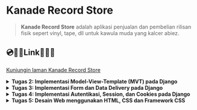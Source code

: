 # Kanade Record Store

> **Kanade Record Store** adalah aplikasi penjualan dan pembelian rilisan fisik sepert vinyl, tape, dll untuk kawula muda yang kalcer abiez.

## 💿🥁🎹**Link**🎸🎻🎼
[Kunjungin laman Kanade Record Store](http://adam-caldipawell-kanaderecordstore.pbp.cs.ui.ac.id/)

<details>
<summary> <b> Tugas 2: Implementasi Model-View-Template (MVT) pada Django </b> </summary>

## Langkah langkah implementasi Kanade Record Store

### 1. Membuat Directory Baru dan Menginisialisasi Git
1. Buat directory baru bernama `kanade-record-store`.
2. Inisialisasi repositori Git dan hubungkan ke GitHub:
    ```bash
    git init
    git remote add origin <URL>
    git add .
    git commit -m "Initial commit"
    git push origin master
    ```

### 2. Membuat Virtual Environment
1. Jalankan perintah berikut untuk membuat virtual environment:
    ```bash
    python -m venv env
    ```
2. Aktifkan virtual environment:
    - **Linux/macOS**:
        ```bash
        source env/bin/activate
        ```
    - **Windows**:
        ```bash
        env\Scripts\activate
        ```

### 3. Membuat dan Menginstall Requirements
1. Buat file `requirements.txt` yang berisi daftar package yang diperlukan.
2. Jalankan perintah berikut untuk menginstal package:
    ```bash
    pip install -r requirements.txt
    ```

### 4. Membuat Proyek Django
1. Buat proyek Django baru dengan nama `kanade_record_store`:
    ```bash
    django-admin startproject kanade_record_store
    ```
2. Buat aplikasi baru dengan nama `main`:
    ```bash
    django-admin startapp main
    ```

### 5. Mengupdate `settings.py`
1. Tambahkan aplikasi `main` ke dalam list `INSTALLED_APPS` di `settings.py` agar aplikasi tersebut terdaftar di proyek.
2. Tambahkan `"localhost"`, `"127.0.0.1"` ke dalam list `ALLOWED_HOSTS` untuk mengakses aplikasi secara lokal saat pengembangan.

### 6. Membuat View dan Template
1. Tambahkan kode berikut pada `views.py`:
    ```python
    from django.shortcuts import render

    def show_main(request):
        context = {
            'nama': 'Adam Caldipawell Sembiring',
            'class': 'PBP F'
        }
        return render(request, "main.html", context)
    ```
2. Di `urls.py`, tambahkan `path('', include('main.urls'))` pada `urlpatterns` agar URL aplikasi `main` bisa diakses.
3. Di folder `main`, buat folder bernama `templates` dan buat file `main.html` yang menampilkan nama e-commerce, nama, dan kelas.

### 7. Membuat Model Produk
1. Di `models.py`, buat model produk dengan atribut berikut:
    - `name`: CharField
    - `price`: IntegerField
    - `description`: TextField
      
### 8. Melakukan migration pada model
1. Pindah ke directory utama
2. Jalankan migration pada terminal:
   ```bash
   python manage.py makemigrations
   python manage.py migrate
   ```
### 9. Deploy ke PWS (Pacil Web Service)
1. Buat project baru di PWS dengan nama `kanaderecordstore` dan simpan credential information.
2. Di `settings.py`, tambahkan URL `adam-caldipawell-kanaderecordstore.pbp.cs.ui.ac.id/` ke dalam list `ALLOWED_HOSTS`.
3. Simpan perubahan dengan menjalankan:
    ```bash
    git add .
    git commit -m "Deploy to PWS"
    git push origin master
    ```
4. Tambahkan remote PWS:
    ```bash
    git remote add pws http://pbp.cs.ui.ac.id/adam.caldipawell/kanaderecordstore
    git branch -M master
    git push pws master
    ```

### 10. Aplikasi Django Terdeploy
Aplikasi sekarang bisa diakses melalui URL:  
[http://adam-caldipawell-kanaderecordstore.pbp.cs.ui.ac.id/](http://adam-caldipawell-kanaderecordstore.pbp.cs.ui.ac.id/)

## Bagan Proses Request Client ke Web Aplikasi

Berikut adalah alur proses dari request client ke web aplikasi berbasis Django:

![alt text](image/image-1.png)

### Penjelasan
1. Ketika user mengirimkan HTTP request ke server PWS, request tersebut diteruskan ke WSGI server.
2. WSGI server meneruskan request tersebut ke Django.
3. `urls.py` mendeteksi URL request dan menghubungkannya dengan views yang sesuai.
4. `views.py` memproses request dan mengambil data dari `models.py`.
5. `views.py` kemudian mengirimkan response berupa template HTML (`main.html`) yang akan dikembalikan ke user sebagai response.

## Fungsi Git dalam Pengembangan Perangkat Lunak
Git berfungsi sebagai version control dalam pengembangan perangkat lunak. Dengan Git, kita dapat melacak setiap perubahan kode yang dilakukan, memudahkan proses kolaborasi, dan memungkinkan rollback ke versi sebelumnya jika terjadi kesalahan.

## Mengapa Django Digunakan sebagai Permulaan Pembelajaran?
Django menggunakan bahasa Python yang relatif mudah dipahami. Django menawarkan arsitektur MVT (Model, View, Template), yang memisahkan komponen UI (template), logika aplikasi (view), dan akses database (model), sehingga memudahkan pengembangan terstruktur. Django juga memudahkan pengembang untuk membangun aplikasi yang skalabel.

## Mengapa Model di Django Disebut sebagai ORM?
Django menggunakan ORM (Object-Relational Mapping), yang memodelkan data dari database relasional menjadi objek di Python. Ini memungkinkan pengembang untuk berinteraksi dengan database tanpa harus menulis query SQL secara eksplisit, melalui QuerySet API yang disediakan oleh Django.
</details>

<details>
<summary> <b> Tugas 3: Implementasi Form dan Data Delivery pada Django </b> </summary>
    
## Mengapa kita memerlukan *data delivery* dalam pengimplementasian sebuah platform?

Dalam pembuatan platform, tidak jarang ada kebutuhan untuk mengirim ataupun menerima data. Implementasi sebuah platform yang memiliki mekanisme *data delivery* dapat membuat sebuah platform lebih interaktif dan dinamis. 

## Mana yang lebih baik antara XML dan JSON? Mengapa JSON lebih populer dibandingkan XML?

| Format       | XML                                                                 | JSON                                                                                     |
|--------------|---------------------------------------------------------------------|------------------------------------------------------------------------------------------|
| Perbandingan | XML adalah bahasa mark up yang memiliki aturan dalam pendefinisian data. XML menggunakan tag yang memisahkan nama data dan nilai data. | JSON adalah format pertukaran data yang mudah dibaca oleh komputer dan manusia. JSON menyimpan data dengan pasangan string key dan value. JSON juga banyak didukung oleh bahasa pemrograman. |
| Sintaks      | `<tag>nilai</tag>`                                                  | `{nama: 'Adam'}`                                                                          |

Dalam konteks pemrograman platform web, JSON lebih baik dan lebih populer dibandingkan dengan XML dengan kelebihan berikut:

1. Sintaks JSON yang lebih ringkas, ringan, dan mudah untuk dibaca.
2. JSON mendukung berbagai tipe data, contohnya array.
3. JSON lebih cepat dibandingkan XML karena pada pemrograman web, JavaScript memiliki fungsi bawaan yang dapat parsing JSON menjadi JavaScript object.
4. JSON didukung oleh banyak bahasa pemrograman karena kemudahan yang diberikan.


## Jelaskan fungsi dari method `is_valid()` pada form Django dan mengapa kita membutuhkan method tersebut?

Validasi form model secara otomatis akan dilakukan oleh Django melalui pemanggilan fungsi `is_valid()' untuk memastikan kebenaran input yang diberikan.

##  Mengapa kita membutuhkan csrf_token saat membuat form di Django? Apa yang dapat terjadi jika kita tidak menambahkan csrf_token pada form Django? Bagaimana hal tersebut dapat dimanfaatkan oleh penyerang?

Cross-Site Request Forgery (csrf) adalah salah satu metode dalam penyerangan keamanan suatu website. Pada `tugas 3`, kita diminta untuk membuat suatu form yang kemudian dapat dikirimkan ke DJango (webserver) melalui request POST. Jika tidak ada `csrf_token` maka seorang attacker bisa saja melakukan request POST ini tanpa melalui website kanade record store. Saat seseorang ingin menambahkan object melalui form, Django akan mengirimkan `csrf_token` saat membuka laman `/create-item-entry` kemudian ketika form tersebut disubmit maka request POST + `csrf_token` akan dikirimkan ke Django kembali yang memastikan bahwa pengiriman data dilakukan di website kanade record store.

## Implementasi *data delivery*

### Implementasi skeleton sebagai kerangka views
1. Pertama saya membuat directory `templates` di `root directory`.
2. Membuat sebuah file html sebagai skeleton, `base.html` dengan kode berikut:
   ```html
    {% load static %}
    <!DOCTYPE html>
    <html lang="en">
      <head>
        <meta charset="UTF-8" />
        <meta name="viewport" content="width=device-width, initial-scale=1.0" />
        {% block meta %} {% endblock meta %}
      </head>

      <body>
        {% block content %} {% endblock content %}
      </body>
    </html>
   ```
3. Pada `settings.py` di `kanade_record_store`. Pada variabel `TEMPLATES`. Ubah menjadi
   ```python
   TEMPLATES = [
    {
        'BACKEND': 'django.template.backends.django.DjangoTemplates',
        'DIRS': [BASE_DIR / 'templates'],
        'APP_DIRS': True,
        'OPTIONS': {
            'context_processors': [
                'django.template.context_processors.debug',
                'django.template.context_processors.request',
                'django.contrib.auth.context_processors.auth',
                'django.contrib.messages.context_processors.messages',
                ],
            },
        },
    ]
   ```
Langkah - langkah ini memberitahu Django untuk menggunakan base.html sebagai skeleton. Sehingga kedepannya yang perlu dilakukan untuk mengubah isi html adalah mengisi {% block         content %} <b> *isi disini* </b> {% endblock content %}. Sehingga tampilan untuk pengguna tetap dinamis dan minim redudansi.
### Menambahkan UUID sebagai id untuk object model
1. Pergi ke `./main` lalu ubah models.py menjadi:
   ```python
    import uuid

    class Item(models.Model):
        id = models.UUIDField(primary_key=True, default=uuid.uuid4, editable=False)
        name = models.CharField(max_length=255)
        price = models.IntegerField(default=0)
        description = models.TextField(default="")
   ```
2. Migrasi model baru dengan menjalankan:
   ```bash
    python3 manage.py makemigrations
    python3 manage.py migrate
   ```
Pemberian ID dimaksudkan agar setiap object memiliki sebuah *identifier* yang berbeda - beda. Penggunaan UUID adalah salah satu upaya untuk mencegah serangan IDOR.

### Membuat form untuk menambahkan object 
1. Pada directory `main` saya menambahkan `forms.py`. Pembuatan `forms.py` dilakukan untuk membuat struktur *form* sederhana sesuai dengan `models.Item`:
   ```python
    from django.forms import ModelForm
    from main.models import Item
    
    class ItemEntryForm(ModelForm):
        class Meta:
            model = Item
            fields = ["name", "price", "description"]
   ```
   `model = Item` memberitahu ke Django bahwa gunakan Item sebagai model saat pengisian *form*
   `fields = ["name", "price", "description"]` mendefinisikan field yang akan diisi user. <b>ID digenerate secara otomatis oleh UUID</b>
2. Membuat template baru untuk tampilan dalam menambahkan item baru dengan nama `create_item.html` pada direktori `main/template`:
    ```html
    {% extends 'base.html' %} 
    {% block content %}
    <h1>Add New Item Entry</h1>
    
    <form method="POST">
      {% csrf_token %}
      <table>
        {{ form.as_table }}
        <tr>
          <td></td>
          <td>
            <input type="submit" value="Add Item" />
          </td>
        </tr>
      </table>
    </form>
    
    {% endblock %}
    ```
4. Pada berkas `views.py` di directory yang sama. Saya menambahkan sebuah fungsi `create_item_entry` untuk untuk menampilkan *form*:
   ```python
   ...
   from django.shortcuts import render, redirect #redirect untuk mengembalikan user ke halaman utama setelah pengisian *form*
   from main.forms import ItemEntryForm
   from main.models import Item
   
    def create_item_entry(request):
        form = ItemEntryForm(request.POST or None)
    
        if form.is_valid() and request.method == "POST":
            form.save()
            return redirect('main:show_main')
    
        context = {'form': form}
        return render(request, "create_item_entry.html", context)
   ```
   `form = MoodEntryForm(request.POST or None)` digunakan untuk membuat ItemEntryForm baru dengan memasukkan QueryDict berdasarkan input dari user pada request.POST.
   `form.is_valid()` digunakan untuk memvalidasi isi input dari form tersebut.
   `form.save()` digunakan untuk membuat dan menyimpan data dari form tersebut.
   `return redirect('main:show_main')` digunakan untuk melakukan redirect ke fungsi show_main pada views aplikasi main setelah data form berhasil disimpan.
5. Pada berkas yang sama, ubah fungsi `show_main`:
   ```python
   ...
   def show_main(request):
    items = Item.objects.all()
    context = {
        'name' : 'Adam Caldipawell Sembiring',
        'class' : 'PBP F',
        'items' : items,
    }
    return render(request, "main.html", context)
   ```
   Setiap item yang dibuat akan ditampilkan saat kembali ke halaman utama. Seluruh item diakses melalui `items = Item.objects.all()`.
6. Mengubah template untuk tampilan utama `main.html` pada direktori `main/template`:
    ```html
    {% extends 'base.html' %}
    {% block content %}
    <h1>Kanade Record Store</h1>
    
    <h5>Name:</h5>
    <p>{{ name }}</p>
    
    <h5>Class:</h5>
    <p>{{ class }}</p>
    
    {% if not items %}
    <p>Belum ada data item pada Kanade Record Store.</p>
    {% else %}
    <table>
      <tr>
        <th>Name</th>
        <th>Price</th>
        <th>Description</th>
      </tr>
    
      {% comment %} Berikut cara memperlihatkan data mood di bawah baris ini 
      {% endcomment %} 
      {% for item in items %}
      <tr>
        <td>{{item.name}}</td>
        <td>{{item.price}}</td>
        <td>{{item.description}}</td>
      </tr>
      {% endfor %}
    </table>
    {% endif %}
    
    <br />
    
    <a href="{% url 'main:create_item_entry' %}">
      <button>Add New Item Entry</button>
    </a>
    
    {% endblock content %}
    ```
### Mengembalikan data dalam bentuk XML dan JSON
Untuk mengembalikan data dalam format XML dan JSON, Saya menggunakan `serializers` dan `HttpResponse`
```python
from django.http import HttpResponse
from django.core import serializers
...
```
<b>Mengembalikan Format XML</b>
```python
...
def show_xml(request):
    data = Item.objects.all()
    return HttpResponse(serializers.serialize("xml", data), content_type="application/xml")
...
```
<b>Mengembalikan Format JSON</b>
```python
...
def show_json(request):
    data = Item.objects.all()
    return HttpResponse(serializers.serialize("json", data), content_type="application/xml")
...
```
### Mengembalikan data dalam bentuk XML dan JSON sesuai [id]
Untuk mengembalikan data sesuai dengan ID object tersebut maka:

<b>Mengembalikan Format XML by id</b>

```python
...
def show_xml_by_id(request, id):
    data = Item.objects.filter(pk=id)
    return HttpResponse(serializers.serialize("xml", data), content_type="application/xml")
...
```

<b>Mengembalikan Format JSON by id</b>

```python
...
def show_json_by_id(request, id):
    data = Item.objects.filter(pk=id)
    return HttpResponse(serializers.serialize("json", data), content_type="application/json")
...
```
### Membuat routing URL untuk masing-masing views yang telah ditambahkan

```python
from django.urls import path
from main.views import show_main, create_item, show_xml, show_json, show_xml_by_id, show_json_by_id 

app_name = 'main'

urlpatterns = [
    path('', show_main, name='show_main'),
    path('create-item', create_item, name='create_item'),
    path('xml/', show_xml, name='show_xml'), 
    path('json/', show_json, name='show_json'),
    path('xml/<int:id>/', show_xml_by_id, name='show_xml_by_id'),
    path('json/<int:id>/', show_json_by_id, name='show_json_by_id'),  
]
```

### Melakukan push ke github dan pws
```bash
git add .
git commit -m"tugas 3"
git push origin master
git push pws master
```
Sehingga aplikasi bisa dilihat di [website ini](http://adam-caldipawell-kanaderecordstore.pbp.cs.ui.ac.id/)

### Membuat *screenshot* menggunakan POSTMAN
1. HTML
![alt text](image/localhost:main.png)
2. XML
![alt text](image/localhost:xml.png)
3. JSON
![alt text](image/localhost:json.png)
4. XML by ID
![alt text](image/localhost:xml:[id].png)
5. JSON by ID
![alt text](image/localhost:json:[id].png)
source:
1. [Django DOCS](https://docs.djangoproject.com/)
2. [Slide Data Delivery](https://scele.cs.ui.ac.id/pluginfile.php/238122/mod_resource/content/1/04%20-%20Data%20Delivery.pdf)
3. [CSRF by computerphile](https://youtu.be/vRBihr41JTo?si=oXlMrDMj3HlvRsOU)
4. [Tutorial 2](https://pbp-fasilkom-ui.github.io/ganjil-2025/docs/tutorial-2)

</details>

<details>
<summary> <b> Tugas 4: Implementasi Autentikasi, Session, dan Cookies pada Django </b> </summary>


## Apa perbedaan antara `HttpResponseRedirect()` dan `redirect()`
`HttpResponseRedirect` adalah *class* dari modul django.http yang mengembalikan respons pengalihan HTTP dengan kode status 302 (Found). Kode status ini menunjukkan bahwa pengguna atau klien akan dialihkan ke URL baru. *class* ini menerima parameter berupa URL tujuan yang spesifik dan sangat berguna jika kita ingin mengarahkan pengguna ke URL statis atau memerlukan logika pengalihan yang lebih kompleks.

Sementara itu, `redirect()` adalah fungsi dari modul django.shortcuts yang memberikan cara yang lebih sederhana dan fleksibel untuk melakukan pengalihan. Parameter yang diterima bisa berupa string URL, nama view, atau objek model, yang kemudian dikonversi oleh Django menjadi URL.

Perbedaan utama antara `HttpResponseRedirect` dan redirect terletak pada jenis parameter yang diterima. `HttpResponseRedirect` hanya menerima URL yang spesifik, sementara redirect lebih fleksibel karena dapat menerima URL, nama view, atau objek model yang akan secara otomatis dikonversi menjadi URL tujuan.

## Apa perbedaan antara authentication dan authorization, apakah yang dilakukan saat pengguna login? Jelaskan bagaimana Django mengimplementasikan kedua konsep tersebut?
Authentication adalah proses untuk memastikan identitas pengguna. Misalnya, dalam kanade record store, Hanya pengguna yang memasukan username dan password yang sesuai memiliki akses pada akun yang berisi data - data entry. 

Sementara itu, authorization adalah proses untuk memastikan hak akses yang sesuai pada pengguna yang telah diauthentication. Jadi, pengguna yang telah login, hanya bisa mendapat akses akun yang bersangkutan. Hal ini mencegah pihak yang tidak bersangkutan dengan data yang kita miliki, tidak dapat melakukan modifikasi terhadap data tersebut.

Secara umum, ketika pengguna ingin login pada suatu aplikasi. Pengguna diminta untuk memasukan username dan password. Pada tahap ini, pengguna akan diauthentication. Pengguna tidak akan mendapat akses terhadap akun apabila memberikan username dan password yang salah. Pengguna yang telah masuk pun hanya mendapat akses modifikasi pada akun bersangkutan.

Django sendiri memudahkan authentication dan authorization dengan menyediakan fungsi dan class bawaan. Sistem ini menyediakan model untuk user dan group. Kemudian, ada juga views untuk login dan registrasi. Modul yang digunakan sendiri adalah `django.contrib.auth`. Lebih spesifik lagi terdapat fungsi `authenticate` yang menerima 3 argumen, yaitu request, username, password. Fungsi tersebut mengembalikan user jika argumen yang diberikan benar. Sementara itu, django juga menyediakan fitur authorization berupa penggunaan middleware untuk mengatur user sessionsd dan permissions.

## Bagaimana Django mengingat pengguna yang telah login? Jelaskan kegunaan lain dari cookies dan apakah semua cookies aman digunakan?

Ketika ada pengguna yang telah login dan agar tetap login. Django menyediakan frameword session untuk menyimpan data user yang sedang login di server. Setiap user yang berhasil login akan diberikan cookie yang berisi SessionID, last login, atau csrf token. Kemudian, apabila pengguna logout, django akan menghapus session. sehingga, ketika memasuki website, pengguna perlu login ulang.

Beberapa fungsi lain dari cookies meliputi:

1. Menyimpan preferensi pengguna selama menjelajahi situs web, seperti pengaturan antarmuka atau bahasa.
2. Melacak aktivitas pengguna di situs untuk mempersonalisasi konten atau iklan yang ditampilkan, misalnya konten media sosial atau iklan yang relevan dengan minat pengguna.
3. Menganalisis perilaku pengguna di situs web, seperti minat atau durasi kunjungan, guna meningkatkan kualitas situs.

Pada sisi keamanan, Tidak semua cookie aman bagi pengguna. Misalnya, cookie yang menyimpan informasi penting seperti token autentikasi dapat diakses oleh JavaScript di situs web, atau cookie yang disetel oleh pihak ketiga. Cookie yang tidak dilindungi rentan terkena serangan Cross-Site Scripting (XSS). Untuk mitigasi masalah ini, django menyediakan beberapa fitur. Secure mengirim cookie hanya melalui HTTPS reques dan HttpOnly yang mencegah cookie diakses melalui JavaScript.

## Jelaskan cara kerja penghubungan model Product dengan User!
Model Item sendiri dihubungkan dengan model User melalui ForeignKey. ForeignKey menghubungkan setiap pengguna dengan Item yang dibuat oleh pengguna tersebut.

Implementasi dalam project:
```python
...
class Item(models.Model):
    user = models.ForeignKey('auth.User', on_delete=models.CASCADE)
    id = models.UUIDField(primary_key=True, editable=False, default=uuid.uuid4)
    name = models.CharField(max_length=100)
    price = models.IntegerField()
    description = models.TextField(max_length=500)
...
```
Pengguna yang telah login, dapat menambah entri Item. Dimana setiap entri yang dibuat tersebut diasoasiasikan melalui ForeignKey

## Implementasi Checklist

### 1. Membuat fungsi register
Pada `/main/views.py` saya menambahkan fungsi register. 
```
def register(request):
    form = UserCreationForm()

    if request.method == "POST":
        form = UserCreationForm(request.POST)
        if form.is_valid():
            form.save()
            messages.success(request, 'Your account has been successfully created!')
            return redirect('main:login')
    context = {'form':form}
    return render(request, 'register.html', context)
```
### 2. Membuat tampilan register
Saya membuat tampilan untuk registrasi pengguna dengan membuat `register.html` di `/main/template`
```
{% extends 'base.html' %}

{% block meta %}
<title>Register</title>
{% endblock meta %}

{% block content %}

<div class="login">
  <h1>Register</h1>

  <form method="POST">
    {% csrf_token %}
    <table>
      {{ form.as_table }}
      <tr>
        <td></td>
        <td><input type="submit" name="submit" value="Daftar" /></td>
      </tr>
    </table>
  </form>

  {% if messages %}
  <ul>
    {% for message in messages %}
    <li>{{ message }}</li>
    {% endfor %}
  </ul>
  {% endif %}
</div>

{% endblock content %}
```
### 3. Membuat fungsi login
Saya membuat fungsi login agar pengguna yang telah registrasi bisa menggunakan web. Pada `/main/views.py` saya menambahkan:
```
...
def login_user(request):
   if request.method == 'POST':
        form = AuthenticationForm(data=request.POST)

        if form.is_valid():
            user = form.get_user()
            login(request, user)
            response = HttpResponseRedirect(reverse("main:show_main"))
            response.set_cookie('last_login', str(datetime.datetime.now()))
            return response
   else:
      form = AuthenticationForm(request)
   context = {'form': form}
   return render(request, 'login.html', context)
...
```
### 4. Membuat tampilan login
Saya membuat file html baru bernama `login.html` pada `/main/templates`. Berikut ini implementasi tampilan ketika pengguna akan login pada web.
```
{% extends 'base.html' %}

{% block meta %}
<title>Login</title>
{% endblock meta %}

{% block content %}
<div class="login">
  <h1>Login</h1>

  <form method="POST" action="">
    {% csrf_token %}
    <table>
      {{ form.as_table }}
      <tr>
        <td></td>
        <td><input class="btn login_btn" type="submit" value="Login" /></td>
      </tr>
    </table>
  </form>

  {% if messages %}
  <ul>
    {% for message in messages %}
    <li>{{ message }}</li>
    {% endfor %}
  </ul>
  {% endif %} Don't have an account yet?
  <a href="{% url 'main:register' %}">Register Now</a>
</div>

{% endblock content %}
```
### 5. Membuat fungsi logout
Fungsi ini ditambahkan pada `views.py` agar pengguna yang sedang login bisa logout.
```
def logout_user(request):
    logout(request)
    response = HttpResponseRedirect(reverse('main:login'))
    response.delete_cookie('last_login')
    return response
```
### 6. Membuat tombol logout
Membuat tombol logout pada `main.html` agar pengguna bisa logout dari session sekarang.
```
<a href="{% url 'main:logout' %}">
  <button>Logout</button>
</a>
```
### 7. Routing setiap fungsionalitas
Agar setiap fungsionalitas bisa diakses melalui URL. Saya mengubah `urls.py` menjadi
```
from django.urls import path
from main.views import show_main, create_item_entry, show_xml, show_json, show_xml_by_id, show_json_by_id
from main.views import register
from main.views import login_user
from main.views import logout_user

app_name = 'main'

urlpatterns = [
    path('', show_main, name='show_main'),
    path('create-item-entry', create_item_entry, name='create_item_entry'),
    path('xml/', show_xml, name='show_xml'),
    path('json/', show_json, name='show_json'),
    path('xml/<str:id>/', show_xml_by_id, name='show_xml_by_id'),
    path('json/<str:id>/', show_json_by_id, name='show_json_by_id'),
    path('register/', register, name='register'),
    path('login/', login_user, name='login'),
    path('logout/', logout_user, name='logout'),
]
```
### 8. Menghubungkan product dan user
Pada models.py saya menambahkan field baru, yaitu user. Sehingga, setiap user yang telah registrasi dapat melihat produk yang telah ia buat. Berikut ini implementasi yang saya lakukan.
```
from django.db import models
import uuid 

class Product(models.Model):
    user = models.ForeignKey('auth.User', on_delete=models.CASCADE)
    id = models.UUIDField(primary_key=True, editable=False, default=uuid.uuid4)
    name = models.CharField(max_length=100)
    price = models.IntegerField()
    description = models.TextField(max_length=500)
```
### 9. Menampilkan detail pengguna yang sedang login
Pada main url, tampilkan detail pengguna seperti username dan last login. Informasi last_login diambil dari cookie browser user. 
```
def login_user(request):
   if request.method == 'POST':
        form = AuthenticationForm(data=request.POST)

        if form.is_valid():
            user = form.get_user()
            login(request, user)
            response = HttpResponseRedirect(reverse("main:show_main"))
            response.set_cookie('last_login', str(datetime.datetime.now()))
            return response
   else:
      form = AuthenticationForm(request)
   context = {'form': form}
   return render(request, 'login.html', context)

@login_required(login_url='/login')
def show_main(request):
    items = Item.objects.filter(user=request.user)
    context = {
        'name': request.user.username,
        'class': 'PBP F',
        'npm': '2306227160',
        'items': items,
        'last_login': request.COOKIES['last_login'],
    }
    return render(request, "main.html", context)
```
### 10. Fitur Cookie
Data - data terkait seperti session id dan last login ditambahkan melalui fungsi `login_user`
```
def login_user(request):
   if request.method == 'POST':
        form = AuthenticationForm(data=request.POST)

        if form.is_valid():
            user = form.get_user()
            login(request, user)
            response = HttpResponseRedirect(reverse("main:show_main"))
            response.set_cookie('last_login', str(datetime.datetime.now()))
            return response
```
</details>

<details>
<summary> <b> Tugas 5: Desain Web menggunakan HTML, CSS dan Framework CSS </b> </summary>

## Jika terdapat beberapa CSS selector untuk suatu elemen HTML, jelaskan urutan prioritas pengambilan CSS selector tersebut!
1. Inline Style: Prioritas tertinggi, diterapkan langsung di elemen.
2. ID Selector (`#id`): Prioritas tinggi, menggunakan atribut id.
3. Class Selector (`.class`): Menggunakan class, prioritas sedang.
4. Attribute Selector (`[attr]`): Memilih elemen berdasarkan atribut.
5. Pseudo-Class (`:hover`): Prioritas berdasarkan status elemen.
6. Tag Selector (`div`): Prioritas rendah, memilih berdasarkan tag.
7. Universal Selector (`*`): Prioritas terendah, memilih semua elemen.


## Mengapa responsive design menjadi konsep yang penting dalam pengembangan aplikasi web? Berikan contoh aplikasi yang sudah dan belum menerapkan responsive design!

Responsive design penting dalam pengembangan aplikasi web karena meningkatkan pengalaman pengguna dengan penyesuaian tampilan di berbagai perangkat. Ini juga meningkatkan aksesibilitas dan SEO, serta efisiensi biaya dengan menghindari pengembangan versi terpisah. Contoh aplikasi yang sudah menerapkan responsive design adalah Facebook dan Amazon, yang menyesuaikan antarmuka untuk desktop dan mobile. Sebaliknya, beberapa situs berita tua dan situs perusahaan kecil seringkali masih menggunakan desain statis yang tidak responsif, seperti siak ng yang hanya mementingkan tampilan desktop. Dengan responsive design, aplikasi web dapat lebih inklusif dan mudah diakses oleh semua pengguna.

## Jelaskan perbedaan antara margin, border, dan padding, serta cara untuk mengimplementasikan ketiga hal tersebut!
Margin, border, dan padding adalah tiga properti dalam CSS yang digunakan untuk mengatur tata letak elemen.

1. Margin: Ruang di luar elemen yang memisahkan elemen tersebut dari elemen lainnya. Dapat diatur dengan properti margin. Contoh: margin: 10px;.

2. Border: Garis yang mengelilingi elemen, memisahkan elemen dari ruang di sekitarnya. Dapat diatur dengan properti border. Contoh: border: 2px solid black;.

3. Padding: Ruang di dalam elemen, antara konten dan border. Dapat diatur dengan properti padding. Contoh: padding: 15px;.

Untuk mengimplementasikan ketiga properti ini, kode CSS nya seperti berikut:

```
.element {
    margin: 10px;      /* Ruang di luar */
    border: 2px solid black; /* Garis di sekitar */
    padding: 15px;     /* Ruang di dalam */
}
```

## Jelaskan konsep flex box dan grid layout beserta kegunaannya!
Flexbox: dirancang untuk mengatur elemen dalam satu dimensi. Elemen dapat disusun dengan mudah, mengatur ruang antara elemen dan mengontrol ukuran elemen. ini Sangat berguna untuk membuat tata letak responsif, misalnya menu navigasi, galeri gambar, atau elemen form yang perlu disusun secara fleksibel.

Grid Layout: Grid Layout memungkinkan pengaturan elemen dalam dua dimensi (baris dan kolom). biasanya digunakan untuk membuat tata letak kompleks seperti kartu, dashboard, atau halaman web yang memiliki banyak elemen yang perlu diatur dalam baris dan kolom.

## Jelaskan bagaimana cara kamu mengimplementasikan checklist di atas secara step-by-step (bukan hanya sekadar mengikuti tutorial).

- [ ] navigation bar (navbar) untuk fitur-fitur pada aplikasi yang responsive terhadap perbedaan ukuran device, khususnya mobile dan desktop.
  - Membuat navigasi bar yang berisi beberapa link menuju beberapa fitur yang mungkin akan diimplementasikan
  ```

  <nav class="fixed top-4 left-4 right-4 bg-gray-200 rounded-lg shadow-lg px-6 py-4 flex items-center justify-between flex-wrap">
    <!-- Branding or Logo -->
    <div class="flex items-center flex-shrink-0 text-gray-700 mr-6">
        <span class="font-semibold text-xl tracking-tight">Kanade Record Store</span>
    </div>

    <!-- Mobile menu button -->
    <div class="block lg:hidden">
        <button id="menu-button" class="flex items-center px-3 py-2 border rounded text-gray-700 border-gray-700 hover:text-gray-900 hover:border-gray-900">
            <svg class="fill-current h-6 w-6" viewBox="0 0 20 20" xmlns="http://www.w3.org/2000/svg">
                <title>Menu</title>
                <path d="M0 3h20v2H0V3zm0 6h20v2H0V9zm0 6h20v2H0v-2z"/>
            </svg>
        </button>
    </div>

    <!-- Navbar Links and Actions -->
    <div class="w-full block flex-grow lg:flex lg:items-center lg:w-auto hidden" id="menu">
      <div class="text-sm lg:flex-grow">
          <a href="#about" class="block mt-4 lg:inline-block lg:mt-0 text-gray-700 hover:text-gray-900 mr-4">
              About
          </a>
          <a href="#contact" class="block mt-4 lg:inline-block lg:mt-0 text-gray-700 hover:text-gray-900 mr-4">
              Contact Us
          </a>
          <a href="#product" class="block mt-4 lg:inline-block lg:mt-0 text-gray-700 hover:text-gray-900 mr-4">
              Product
          </a>
          <a href="#cart" class="block mt-4 lg:inline-block lg:mt-0 text-gray-700 hover:text-gray-900">
              Cart
          </a>
      </div>
      <div class="flex items-center mt-4 lg:mt-0">
            <span class="text-gray-700 mr-4">Welcome, {{ user.username }}</span>
            <a href="{% url 'main:logout' %}">
              <button class="bg-red-500 hover:bg-red-700 text-white font-bold py-2 px-4 rounded">
                  Logout
              </button>
            </a>
      </div>
    </nav>

  <!-- JavaScript for Mobile Menu Toggle -->
  <script>
      const menuButton = document.getElementById('menu-button');
      const menu = document.getElementById('menu');

      menuButton.addEventListener('click', () => {
          menu.classList.toggle('hidden');
      });

      // Optional: Dynamically set the username
      // Replace 'John Doe' with the actual user name from your backend or authentication system
      document.getElementById('username').textContent = 'John Doe';
  </script>
  ```
- [ ] Kustomisasi halaman login, register, dan tambah product semenarik mungkin.
    - Edit item page (`edit_item.html`)
      - Menambahkan box sebagai container input - input sesuai field dari model
      - Memberikan styling menggunakan tailwind css
      ```
      {% extends 'base.html' %} 
      {% block content %}
      {% include "navbar.html" %}

      <!-- Container for the form -->
      <div class="flex flex-col min-h-screen bg-gray-100">
          <div class="container mx-auto px-4 py-8 mt-16 max-w-xl"> <!-- Adjusted to max-w-lg for responsiveness -->
              <div class="bg-white shadow-md rounded-lg mt-10 p-6 form-style">
                  <h1 class="text-3xl font-bold text-center mb-8 text-black">Edit Item</h1>
                  <form method="POST" class="space-y-6">
                    {% csrf_token %}
                    {% for field in form %}
                      <div class="flex flex-col">
                        <label for="{{ field.id_for_label }}" class="mb-2 font-semibold text-gray-700">
                          {{ field.label }}
                        </label>
                        <div class="w-full">
                          {{ field }}
                        </div>
                        {% if field.help_text %}
                          <p class="mt-1 text-sm text-gray-500">{{ field.help_text }}</p>
                        {% endif %}
                        {% for error in field.errors %}
                          <p class="mt-1 text-sm text-red-600">{{ error }}</p>
                        {% endfor %}
                      </div>
                    {% endfor %}
                    <div class="flex justify-center mt-6">
                      <button type="submit" class="bg-green-600 hover:bg-indigo-700 text-white font-bold py-2 px-4 rounded-lg transition duration-300 ease-in-out transform hover:-translate-y-1 hover:scale-105">
                          Edit Item
                      </button>
                    </div>
                  </form>
                </div>

          </div>
      </div>

      {% endblock %}

      ```
    - Create item page (`create_item_entry.html)
      - Menambahkan box sebagai container input - input sesuai field dari model
      - Memberikan styling menggunakan tailwind css
      ```
      {% extends 'base.html' %}
      {% load static %}
      {% block meta %}

      <title>Create Item</title>

      {% endblock meta %}

      {% block content %}

      {% include 'navbar.html' %}

      <div class="flex flex-col min-h-screen bg-gray-100">
        <div class="container mx-auto px-4 py-8 mt-16 max-w-xl">
        
          <div class="bg-white shadow-md rounded-lg mt-10 p-6 form-style">
            <h1 class="text-3xl font-bold text-center mb-8 text-black">Create Item</h1>
            <form method="POST" class="space-y-6">
              {% csrf_token %}
              {% for field in form %}
                <div class="flex flex-col">
                  <label for="{{ field.id_for_label }}" class="mb-2 font-semibold text-gray-700">
                    {{ field.label }}
                  </label>
                  <div class="w-full">
                    {{ field }}
                  </div>
                  {% if field.help_text %}
                    <p class="mt-1 text-sm text-gray-500">{{ field.help_text }}</p>
                  {% endif %}
                  {% for error in field.errors %}
                    <p class="mt-1 text-sm text-red-600">{{ error }}</p>
                  {% endfor %}
                </div>
              {% endfor %}
              <div class="flex justify-center mt-6">
                
                <button type="submit" class="bg-green-600 text-white font-semibold px-6 py-3 rounded-lg hover:bg-indigo-700 transition duration-300 ease-in-out w-full">
                  Create Item
                </button>
              </div>
            </form>
          </div>
        </div>
      </div>

      {% endblock %}
      ```
    - Login page (`login.html`):
      - Membuat suatu box yang menyimpan input - input login
      - Menampilkan pesan apabila berhasil atau gagal login
      ``` html
      {% extends 'base.html' %}
      {% load static %}

      {% block meta %}
      <title>Login</title>
      {% endblock meta %}

      {% block content %}
      <div class="bg-gray-25 flex items-center justify-center min-h-screen">
        <!-- Box untuk login -->
        <div class="bg-white shadow-2xl rounded-lg p-8 w-1/3">
          <!-- Logo -->
          <div class="flex justify-center">
            <img src="{% static 'image/image.png' %}" class="w-20 h-20">
          </div>

          <!-- Judul -->
          <h2 class="text-center text-2xl font-semibold mb-6">Login to your Account</h2>

          <!-- Form Input -->
          <form class="mt-8 space-y-6" method="POST" action="">
            {% csrf_token %}
            <input type="hidden" name="remember" value="true">
            <div class="rounded-md shadow-sm -space-y-px">
              <div>
                <label for="username" class="sr-only">Username</label>
                <input id="username" name="username" type="text" required class="appearance-none rounded-none relative block w-full px-3 py-2 border border-gray-300 placeholder-gray-500 text-gray-900 rounded-t-md focus:outline-none focus:ring-indigo-500 focus:border-indigo-500 focus:z-10 sm:text-sm" placeholder="Username">
              </div>
              <div>
                <label for="password" class="sr-only">Password</label>
                <input id="password" name="password" type="password" required class="appearance-none rounded-none relative block w-full px-3 py-2 border border-gray-300 placeholder-gray-500 text-gray-900 rounded-b-md focus:outline-none focus:ring-indigo-500 focus:border-indigo-500 focus:z-10 sm:text-sm" placeholder="Password">
              </div>
            </div>

            <div>
              <button type="submit" class="group relative w-full flex justify-center py-2 px-4 border border-transparent text-sm font-medium rounded-md text-white bg-indigo-600 hover:bg-indigo-700 focus:outline-none focus:ring-2 focus:ring-offset-2 focus:ring-indigo-500">
                Sign in
              </button>
            </div>
          </form>

          {% if messages %}
          <div class="mt-4">
            {% for message in messages %}
            {% if message.tags == "success" %}
                  <div class="bg-green-100 border border-green-400 text-green-700 px-4 py-3 rounded relative" role="alert">
                      <span class="block sm:inline">{{ message }}</span>
                  </div>
              {% elif message.tags == "error" %}
                  <div class="bg-red-100 border border-red-400 text-red-700 px-4 py-3 rounded relative" role="alert">
                      <span class="block sm:inline">{{ message }}</span>
                  </div>
              {% else %}
                  <div class="bg-blue-100 border border-blue-400 text-blue-700 px-4 py-3 rounded relative" role="alert">
                      <span class="block sm:inline">{{ message }}</span>
                  </div>
              {% endif %}
            {% endfor %}
          </div>
          {% endif %}

          <!-- Hyperlink Buat Akun -->
          <div class="text-center mt-8">
            <a href="{% url 'main:register' %}" class="font-medium text-blue-400 hover:text-blue-600">
              Register Now
            </a>
          </div>
        </div>
      </div>

      {% endblock content %}
      ```
    - Register page
      - membuat suatu box di tengah page. yang berisi form sesuai dengan form yang telah dibuat sebelumnya
      - memberikan style pada masing elemen - elemen
      - Apabila terdapat error (e.g. password confirmation tidak sesuai dengan password, maka akan ditampilkan karena ada `{% if field.errors%}`)

      ``` html
      {% extends 'base.html' %}

      {% block meta %}
      <title>Register</title>
      {% endblock meta %}

      {% block content %}
      <div class="min-h-screen flex items-center justify-center bg-gray-100 py-12 px-4 sm:px-6 lg:px-8">
        <div class="max-w-md w-full space-y-8 form-style">
          <div>
            <h2 class="mt-6 text-center text-3xl font-extrabold text-black">
              Create your account
            </h2>
          </div>
          <form class="mt-8 space-y-6" method="POST">
            {% csrf_token %}
            <input type="hidden" name="remember" value="true">
            <div class="rounded-md shadow-sm -space-y-px">
              {% for field in form %}
                <div class="{% if not forloop.first %}mt-4{% endif %}">
                  <label for="{{ field.id_for_label }}" class="mb-2 font-semibold text-black">
                    {{ field.label }}
                  </label>
                  <div class="relative">
                    {{ field }}
                    <div class="absolute inset-y-0 right-0 pr-3 flex items-center pointer-events-none">
                      {% if field.errors %}
                        <svg class="h-5 w-5 text-red-500" fill="currentColor" viewBox="0 0 20 20">
                          <path fill-rule="evenodd" d="M18 10a8 8 0 11-16 0 8 8 0 0116 0zm-7 4a1 1 0 11-2 0 1 1 0 012 0zm-1-9a1 1 0 00-1 1v4a1 1 0 102 0V6a1 1 0 00-1-1z" clip-rule="evenodd" />
                        </svg>
                      {% endif %}
                    </div>
                  </div>
                  {% if field.errors %}
                    {% for error in field.errors %}
                      <p class="mt-1 text-sm text-red-600">{{ error }}</p>
                    {% endfor %}
                  {% endif %}
                </div>
              {% endfor %}
            </div>

            <div>
              <button type="submit" class="group relative w-full flex justify-center py-2 px-4 border border-transparent text-sm font-medium rounded-md text-white bg-indigo-600 hover:bg-indigo-700 focus:outline-none focus:ring-2 focus:ring-offset-2 focus:ring-indigo-500">
                Register
              </button>
            </div>
          </form>

          {% if messages %}
          <div class="mt-4">
            {% for message in messages %}
            <div class="bg-red-100 border border-red-400 text-red-700 px-4 py-3 rounded relative" role="alert">
              <span class="block sm:inline">{{ message }}</span>
            </div>
            {% endfor %}
          </div>
          {% endif %}

          <div class="text-center mt-4">
            <p class="text-sm text-black">
              Already have an account?
              <a href="{% url 'main:login' %}" class="font-medium text-indigo-200 hover:text-indigo-300">
                Login here
              </a>
            </p>
          </div>
        </div>
      </div>
      {% endblock content %}
      ```
- [ ] Kustomisasi halaman daftar product menjadi lebih menarik dan responsive.
  - Membuat box yang berisi informasi username dan last_login
  - Menyediakan tempat untuk meletakkan item_card di halaman utama.
  - Membuat card yang menyimpan informasi dari item yang dibuat oleh user.
  ```
  {% extends 'base.html' %}

  <!-- Menyertakan static -->
  {% load static %}
  {% block content %}
  <!-- Menyertakan navbar -->
  {% include 'navbar.html' %}

  <!-- Konten utama -->
  <div class="max-w-7xl mx-auto p-12 py-2 px-4 sm:px-6 lg:px-8">

    <!-- Informasi pengguna -->
    <div class="bg-white shadow-lg rounded-lg p-6 mt-20 mb-8">
      <h5 class="text-xl font-semibold">Name:</h5>
      <p class="text-gray-700 mb-4">{{ name }}</p>

      <h5 class="text-xl font-semibold">NPM:</h5>
      <p class="text-gray-700 mb-4">{{ npm }}</p>

      <h5 class="text-xl font-semibold">Class:</h5>
      <p class="text-gray-700 mb-4">{{ class }}</p>

      <h5 class="text-xl font-semibold">Sesi terakhir login:</h5>
      <p class="text-gray-700 mb-4">{{ last_login }}</p>
    </div>

    <div class="flex justify-end mb-6">
      <a href="{% url 'main:create_item_entry' %}" class="bg-green-600 hover:bg-indigo-700 text-white font-bold py-2 px-4 rounded-lg transition duration-300 ease-in-out transform hover:-translate-y-1 hover:scale-105">
          Add New Item Entry
      </a>
    </div>

    {% if not items %}
      <div class="flex flex-col items-center justify-center min-h-[24rem] p-6">
          <img src="{% static 'image/image.png' %}" alt="Sad face" class="w-32 h-32 mb-4"/>
          <p class="text-center text-gray-600 mt-4">Belum ada data Item pada Kanade Record Store.</p>
      </div>
      {% else %}
      <div class="columns-1 sm:columns-2 lg:columns-3 gap-6 space-y-6 w-full">
          {% for it in items %}
              {% include 'card_item.html' with item=it %}
          {% endfor %}
      </div>
      {% endif %}
  </div>
  {% endblock content %}

  ```
  - Pada card_item.html, untuk menampilkan produk yang telah berikut
  ```
  {% load static %}
  <div class="relative break-inside-avoid">
    <div class="relative top-5 bg-gray-100 shadow-md rounded-lg mb-6 break-inside-avoid flex flex-col border-2 border-gray-300 transform rotate-1 hover:rotate-0 transition-transform duration-300 p-4">
      
      <!-- Gambar -->
      <img src="{% static 'image/image.png' %}" class="scale-[0.3] relative -top-3">

      <!-- Informasi Item -->
      <div class="mt-4 text-center">
        <!-- Nama Item -->
        <h2 class="text-xl font-semibold text-gray-800">{{ item.name }}</h2>

        <!-- Harga Item -->
        <p class="text-lg text-gray-600">{{ item.price }}</p>

        <!-- Deskripsi Item -->
        <p class="text-sm text-gray-500 mt-2">{{ item.description }}</p>
      </div>

    </div>

    <!-- Tombol Aksi -->
    <div class="absolute top-0 -right-4 flex space-x-1">
      <a href="{% url 'main:delete_item' item.pk %}" class="bg-yellow-500 hover:bg-yellow-600 text-white rounded-full p-2 transition duration-300 shadow-md">
        <img src="{% static 'image/delete.svg' %}" class="w-10 h-10">
      </a>
      <a href="{% url 'main:edit_item' item.pk %}" class="bg-red-500 hover:bg-red-600 text-white rounded-full p-2 transition duration-300 shadow-md">
        <img src="{% static 'image/edit.svg' %}" class="w-10 h-10">
      </a>
    </div>
  </div>
  ```
  - Menambahkan fungsi untuk mengedit dan menghapus entry pada views.py
  ```
  def edit_item(request, id):
      # Get mood entry berdasarkan id
      item = Item.objects.get(pk = id)

      # Set mood entry sebagai instance dari form
      form = ItemEntryForm(request.POST or None, instance=item)

      if form.is_valid() and request.method == "POST":
          # Simpan form dan kembali ke halaman awal
          form.save()
          return HttpResponseRedirect(reverse('main:show_main'))

      context = {'form': form}
      return render(request, "edit_item.html", context)

  def delete_item(request, id):
      # Get mood berdasarkan id
      item = Item.objects.get(pk = id)
      # Hapus mood
      item.delete()
      # Kembali ke halaman awal
      return HttpResponseRedirect(reverse('main:show_main'))
  ```
  - Routing tiap baru pada urls.py
  ```
  from django.urls import path
  from main.views import show_main, create_item_entry, show_xml, show_json, show_xml_by_id, show_json_by_id
  from main.views import register
  from main.views import login_user
  from main.views import logout_user, edit_item, delete_item

  app_name = 'main'

  urlpatterns = [
      path('', show_main, name='show_main'),
      path('create-item-entry', create_item_entry, name='create_item_entry'),
      path('xml/', show_xml, name='show_xml'),
      path('json/', show_json, name='show_json'),
      path('xml/<str:id>/', show_xml_by_id, name='show_xml_by_id'),
      path('json/<str:id>/', show_json_by_id, name='show_json_by_id'),
      path('register/', register, name='register'),
      path('login/', login_user, name='login'),
      path('logout/', logout_user, name='logout'),
      path('edit-item/<uuid:id>', edit_item, name='edit_item'),
      path('delete/<uuid:id>', delete_item, name='delete_item'),
  ]
  ```
  - Pada settings.py. tambahkan static
  ```
  STATIC_URL = '/static/'
  if DEBUG:
      STATICFILES_DIRS = [
          BASE_DIR / 'static'  # merujuk ke /static root project pada mode development
      ]
  else:
      STATIC_ROOT = BASE_DIR / 'static'
  ```
</details>